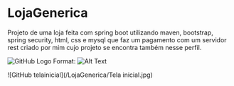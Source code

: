 # LojaGenerica
Projeto de uma loja feita com spring boot utilizando maven, bootstrap, spring security, html, css e mysql que faz um pagamento com um servidor rest criado por mim cujo projeto se encontra também nesse perfil.

![GitHub Logo](/images/logo.png)
Format: ![Alt Text](url)

![GitHub telainicial](/LojaGenerica/Tela inicial.jpg)
